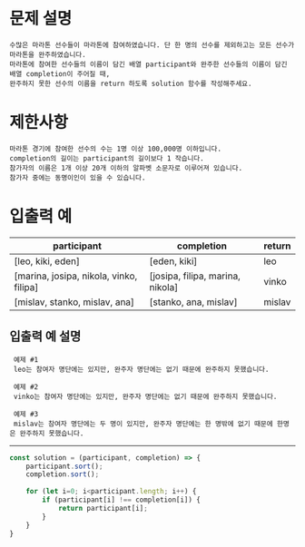 # 문제 설명
```
수많은 마라톤 선수들이 마라톤에 참여하였습니다. 단 한 명의 선수를 제외하고는 모든 선수가 마라톤을 완주하였습니다.
마라톤에 참여한 선수들의 이름이 담긴 배열 participant와 완주한 선수들의 이름이 담긴 배열 completion이 주어질 때,
완주하지 못한 선수의 이름을 return 하도록 solution 함수를 작성해주세요.
```


# 제한사항
```
마라톤 경기에 참여한 선수의 수는 1명 이상 100,000명 이하입니다.
completion의 길이는 participant의 길이보다 1 작습니다.
참가자의 이름은 1개 이상 20개 이하의 알파벳 소문자로 이루어져 있습니다.
참가자 중에는 동명이인이 있을 수 있습니다.
```


# 입출력 예

| participant     | completion           | return                        |
|-----------------|-----------------------|-------------------------------|
| [leo, kiki, eden]   | [eden, kiki] | leo  |
| [marina, josipa, nikola, vinko, filipa] | [josipa, filipa, marina, nikola] | vinko |
| [mislav, stanko, mislav, ana]  | [stanko, ana, mislav] | mislav              |



## 입출력 예 설명

```
 예제 #1
 leo는 참여자 명단에는 있지만, 완주자 명단에는 없기 때문에 완주하지 못했습니다.
```
```
 예제 #2
 vinko는 참여자 명단에는 있지만, 완주자 명단에는 없기 때문에 완주하지 못했습니다.
```
```
 예제 #3
 mislav는 참여자 명단에는 두 명이 있지만, 완주자 명단에는 한 명밖에 없기 때문에 한명은 완주하지 못했습니다.
```


- - -


```js
const solution = (participant, completion) => {
    participant.sort();
    completion.sort();
    
    for (let i=0; i<participant.length; i++) {
        if (participant[i] !== completion[i]) {
            return participant[i];
        }
    }
}
```